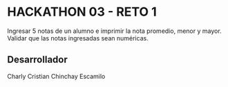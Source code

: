 # HACKATHON 03 - RETO 1

Ingresar 5 notas de un alumno e imprimir la nota promedio, menor y mayor. Validar que las notas ingresadas sean numéricas.

## Desarrollador

Charly Cristian Chinchay Escamilo